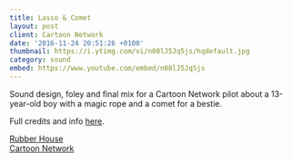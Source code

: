 ```yaml
---
title: Lasso & Comet
layout: post
client: Cartoon Network
date: '2016-11-24 20:51:26 +0100'
thumbnail: https://i.ytimg.com/vi/n08lJ5Jq5js/hqdefault.jpg
category: sound
embed: https://www.youtube.com/embed/n08lJ5Jq5js
---
```


Sound design, foley and final mix for a Cartoon Network pilot about a 13-year-old boy with a magic rope and a comet for a bestie.

Full credits and info [here](http://www.rubberhousestudio.com/works/lasso-comet/).

[Rubber House](http://www.rubberhousestudio.com/)  
[Cartoon Network](www.cartoonnetwork.co.uk/)
